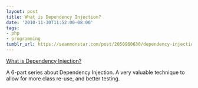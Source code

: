 ```yaml
---
layout: post
title: What is Dependency Injection?
date: '2010-11-30T11:52:00-08:00'
tags:
- php
- programming
tumblr_url: https://seanmonstar.com/post/2050960630/dependency-injection
---
```

[What is Dependency Injection?](http://fabien.potencier.org/article/11/what-is-dependency-injection)  

A 6-part series about Dependency Injection. A very valuable technique to allow for more class re-use, and better testing.

